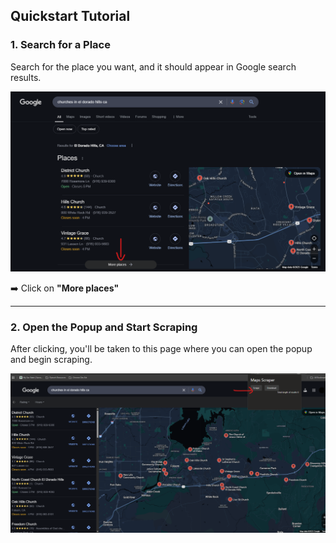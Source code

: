 ## Quickstart Tutorial

### 1. Search for a Place  
Search for the place you want, and it should appear in Google search results.  

<img src="./public/tutorial/tut1.png" width="900">  

➡️ Click on **"More places"**  

---

### 2. Open the Popup and Start Scraping  
After clicking, you'll be taken to this page where you can open the popup and begin scraping.  

<img src="./public/tutorial/tut2.png" width="900">
